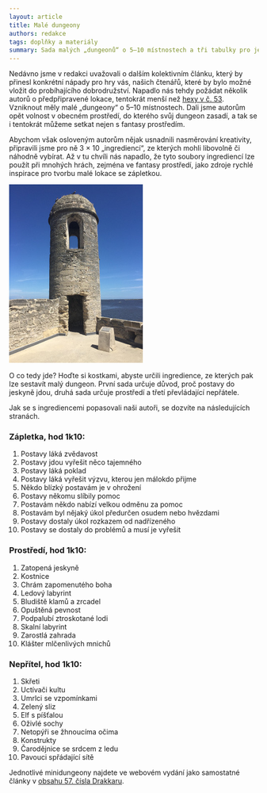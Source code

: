 ```yaml
---
layout: article
title: Malé dungeony
authors: redakce
tags: doplňky a materiály
summary: Sada malých „dungeonů“ o 5–10 místnostech a tři tabulky pro jejich rychlou tvorbu.
---
```


Nedávno jsme v redakci uvažovali o dalším kolektivním článku, který by přinesl konkrétní nápady pro hry vás, našich čtenářů, které by bylo možné vložit do probíhajícího dobrodružství. Napadlo nás tehdy požádat několik autorů o předpřipravené lokace, tentokrát menší než [hexy v č. 53](http://drakkar.sk/53/kolektivni-clanek-hexy.html). Vzniknout měly malé „dungeony“ o 5–10 místnostech. Dali jsme autorům opět volnost v obecném prostředí, do kterého svůj dungeon zasadí, a tak se i tentokrát můžeme setkat nejen s fantasy prostředím.

Abychom však osloveným autorům nějak usnadnili nasměrování kreativity, připravili jsme pro ně 3 × 10 „ingrediencí“, ze kterých mohli libovolně či náhodně vybírat. Až v tu chvíli nás napadlo, že tyto soubory ingrediencí lze použít při mnohých hrách, zejména ve fantasy prostředí, jako zdroje rychlé inspirace pro tvorbu malé lokace se zápletkou.

![](st-augustine-1175717-9-opt.jpg)

O co tedy jde? Hoďte si kostkami, abyste určili ingredience, ze kterých pak lze sestavít malý dungeon. První sada určuje důvod, proč postavy do jeskyně jdou, druhá sada určuje prostředí a třetí převládající nepřátele.

Jak se s ingrediencemi popasovali naši autoři, se dozvíte na následujících stranách.

### Zápletka, hod 1k10:

1. Postavy láká zvědavost
1. Postavy jdou vyřešit něco tajemného
1. Postavy láká poklad
1. Postavy láká vyřešit výzvu, kterou jen málokdo přijme
1. Někdo blízký postavám je v ohrožení
1. Postavy někomu slíbily pomoc
1. Postavám někdo nabízí velkou odměnu za pomoc
1. Postavám byl nějaký úkol předurčen osudem nebo hvězdami
1. Postavy dostaly úkol rozkazem od nadřízeného
1. Postavy se dostaly do problémů a musí je vyřešit

### Prostředí, hod 1k10:

1. Zatopená jeskyně
1. Kostnice
1. Chrám zapomenutého boha
1. Ledový labyrint
1. Bludiště klamů a zrcadel
1. Opuštěná pevnost
1. Podpalubí ztroskotané lodi
1. Skalní labyrint
1. Zarostlá zahrada
1. Klášter mlčenlivých mnichů

### Nepřítel, hod 1k10:

1. Skřeti
1. Uctívači kultu
1. Umrlci se vzpomínkami
1. Zelený sliz
1. Elf s píšťalou
1. Oživlé sochy
1. Netopýři se žhnoucíma očima
1. Konstrukty
1. Čarodějnice se srdcem z ledu
1. Pavouci spřádající sítě

Jednotlivé minidungeony najdete ve webovém vydání jako samostatné články v [obsahu 57. čísla Drakkaru](.).
